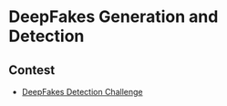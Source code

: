 # DeepFakes Generation and Detection

## Contest
* [DeepFakes Detection Challenge](https://www.kaggle.com/c/deepfake-detection-challenge)

